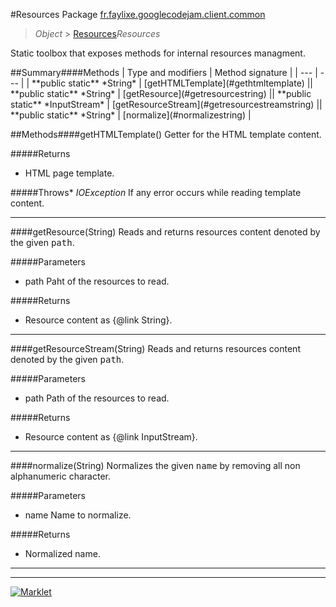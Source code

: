 #Resources
Package [fr.faylixe.googlecodejam.client.common](README.md)<br>

> *Object* > [Resources](Resources.md)*Resources*
<p>Static toolbox that exposes methods for internal resources managment.</p>
##Summary####Methods
| Type and modifiers | Method signature |
| --- | --- |
| **public static** *String* | [getHTMLTemplate](#gethtmltemplate) || **public static** *String* | [getResource](#getresourcestring) || **public static** *InputStream* | [getResourceStream](#getresourcestreamstring) || **public static** *String* | [normalize](#normalizestring) |

##Methods####getHTMLTemplate()
Getter for the HTML template content.

#####Returns
* HTML page template.

#####Throws* *IOException* If any error occurs while reading template content.

---

####getResource(String)
Reads and returns resources content denoted by the
 given <tt>path</tt>.

#####Parameters
* path Paht of the resources to read.

#####Returns
* Resource content as {@link String}.

---

####getResourceStream(String)
Reads and returns resources content denoted by the
 given <tt>path</tt>.

#####Parameters
* path Path of the resources to read.

#####Returns
* Resource content as {@link InputStream}.

---

####normalize(String)
Normalizes the given <tt>name</tt> by removing
 all non alphanumeric character.

#####Parameters
* name Name to normalize.

#####Returns
* Normalized name.

---

---

[![Marklet](https://img.shields.io/badge/Generated%20by-Marklet-green.svg)](https://github.com/Faylixe/marklet)